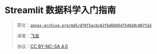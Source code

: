# Streamlit 数据科学入门指南

> 原文：[`annas-archive.org/md5/df0f5acbc62fbd6b954754920c807fa5`](https://annas-archive.org/md5/df0f5acbc62fbd6b954754920c807fa5)
> 
> 译者：[飞龙](https://github.com/wizardforcel)
> 
> 协议：[CC BY-NC-SA 4.0](http://creativecommons.org/licenses/by-nc-sa/4.0/)